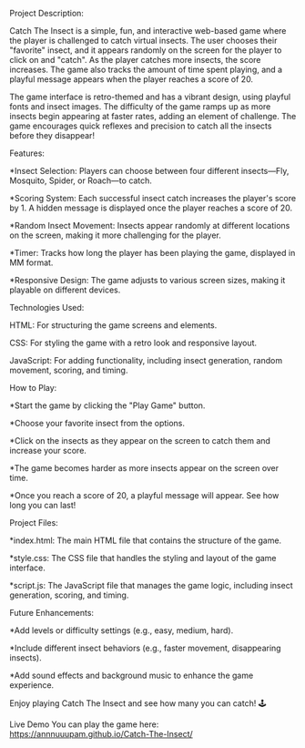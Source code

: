 Project Description:

Catch The Insect is a simple, fun, and interactive web-based game where the player is challenged to catch virtual insects. The user chooses their "favorite" insect, and it appears randomly on the screen for the player to click on and "catch". As the player catches more insects, the score increases. The game also tracks the amount of time spent playing, and a playful message appears when the player reaches a score of 20.

The game interface is retro-themed and has a vibrant design, using playful fonts and insect images. The difficulty of the game ramps up as more insects begin appearing at faster rates, adding an element of challenge. The game encourages quick reflexes and precision to catch all the insects before they disappear!

Features:

  *Insect Selection: Players can choose between four different insects—Fly, Mosquito, Spider, or Roach—to catch.
  
  *Scoring System: Each successful insect catch increases the player's score by 1. A hidden message is displayed once the player reaches a score of 20.
  
  *Random Insect Movement: Insects appear randomly at different locations on the screen, making it more challenging for the player.
  
  *Timer: Tracks how long the player has been playing the game, displayed in MM format.
  
  *Responsive Design: The game adjusts to various screen sizes, making it playable on different devices.


Technologies Used:

  HTML: For structuring the game screens and elements.
  
  CSS: For styling the game with a retro look and responsive layout.
  
  JavaScript: For adding functionality, including insect generation, random movement, scoring, and timing.


How to Play:

  *Start the game by clicking the "Play Game" button.
  
  *Choose your favorite insect from the options.
  
  *Click on the insects as they appear on the screen to catch them and increase your score.
  
  *The game becomes harder as more insects appear on the screen over time.
  
  *Once you reach a score of 20, a playful message will appear. See how long you can last!


Project Files:

  *index.html: The main HTML file that contains the structure of the game.
  
  *style.css: The CSS file that handles the styling and layout of the game interface.
  
  *script.js: The JavaScript file that manages the game logic, including insect generation, scoring, and timing.

  
Future Enhancements:

*Add levels or difficulty settings (e.g., easy, medium, hard).

*Include different insect behaviors (e.g., faster movement, disappearing insects).

*Add sound effects and background music to enhance the game experience.


Enjoy playing Catch The Insect and see how many you can catch! 🕹️

Live Demo
You can play the game here: https://annnuuupam.github.io/Catch-The-Insect/
